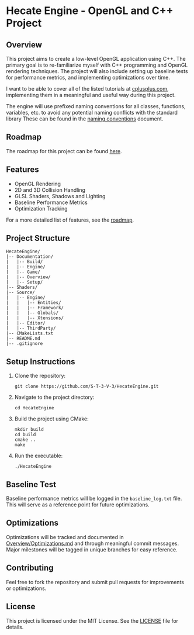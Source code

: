 # Hecate Engine - OpenGL and C++ Project

## Overview

This project aims to create a low-level OpenGL application using C++. The primary goal is to re-familiarize myself with C++ programming and OpenGL rendering techniques. The project will also include setting up baseline tests for performance metrics, and implementing optimizations over time.

I want to be able to cover all of the listed tutorials at [cplusplus.com](https://cplusplus.com/doc/tutorial/), implementing them in a meaningful and useful way during this project.

The engine will use prefixed naming conventions for all classes, functions, variables, etc. to avoid any potential naming conflicts with the standard library
These can be found in the [naming conventions](/Documentation/Overview/NamingConventions.md) document.

## Roadmap

The roadmap for this project can be found [here](/Documentation/Overview/Roadmap.md).

## Features

- OpenGL Rendering
- 2D and 3D Collision Handling
- GLSL Shaders, Shadows and Lighting
- Baseline Performance Metrics
- Optimization Tracking

For a more detailed list of features, see the [roadmap](/Documentation/Overview/Roadmap.md).

## Project Structure

```
HecateEngine/
|-- Documentation/
|   |-- Build/
|   |-- Engine/
|   |-- Game/
|   |-- Overview/
|   |-- Setup/
|-- Shaders/
|-- Source/
|   |-- Engine/
|   |   |-- Entities/
|   |   |-- Framework/
|   |   |-- Globals/
|   |   |-- Xtensions/
|   |-- Editor/
|   |-- ThirdParty/
|-- CMakeLists.txt
|-- README.md
|-- .gitignore
```

## Setup Instructions

1. Clone the repository:
   ```
   git clone https://github.com/S-T-3-V-3/HecateEngine.git
   ```

2. Navigate to the project directory:
   ```
   cd HecateEngine
   ```

3. Build the project using CMake:
   ```
   mkdir build
   cd build
   cmake ..
   make
   ```

4. Run the executable:
   ```
   ./HecateEngine
   ```
   
## Baseline Test

Baseline performance metrics will be logged in the `baseline_log.txt` file. This will serve as a reference point for future optimizations.

## Optimizations

Optimizations will be tracked and documented in [Overview/Optimizations.md](/Documentation/Overview/Optimizations.md) and through meaningful commit messages. Major milestones will be tagged in unique branches for easy reference.

## Contributing

Feel free to fork the repository and submit pull requests for improvements or optimizations.

## License

This project is licensed under the MIT License. See the [LICENSE](LICENSE) file for details.
